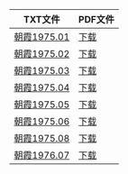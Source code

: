 | TXT文件 | PDF文件 |
| ------- | ------- |
| [朝霞1975.01](%E6%9C%9D%E9%9C%9E1975.01.txt) | [下载](%E6%9C%9D%E9%9C%9E1975.01.pdf) |
| [朝霞1975.02](%E6%9C%9D%E9%9C%9E1975.02.txt) | [下载](%E6%9C%9D%E9%9C%9E1975.02.pdf) |
| [朝霞1975.03](%E6%9C%9D%E9%9C%9E1975.03.txt) | [下载](%E6%9C%9D%E9%9C%9E1975.03.pdf) |
| [朝霞1975.04](%E6%9C%9D%E9%9C%9E1975.04.txt) | [下载](%E6%9C%9D%E9%9C%9E1975.04.pdf) |
| [朝霞1975.05](%E6%9C%9D%E9%9C%9E1975.05.txt) | [下载](%E6%9C%9D%E9%9C%9E1975.05.pdf) |
| [朝霞1975.06](%E6%9C%9D%E9%9C%9E1975.06.txt) | [下载](%E6%9C%9D%E9%9C%9E1975.06.pdf) |
| [朝霞1975.08](%E6%9C%9D%E9%9C%9E1975.08.txt) | [下载](%E6%9C%9D%E9%9C%9E1975.08.pdf) |
| [朝霞1976.07](%E6%9C%9D%E9%9C%9E1976.07.txt) | [下载](%E6%9C%9D%E9%9C%9E1976.07.pdf) |
